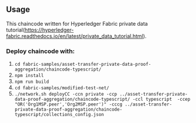 ## Usage
This chaincode written for Hyperledger Fabric private data tutorial(https://hyperledger-fabric.readthedocs.io/en/latest/private_data_tutorial.html).

### Deploy chaincode with:
1. ``` cd fabric-samples/asset-transfer-private-data-proof-aggregation/chaincode-typescript/ ```
2. ``` npm install ```
3. ``` npm run build ```
4. ``` cd fabric-samples/modified-test-net/ ```
5. ``` ./network.sh deployCC -ccn private -ccp ../asset-transfer-private-data-proof-aggregation/chaincode-typescript/ -ccl typescript  -ccep "OR('Org1MSP.peer','Org2MSP.peer')" -cccg ../asset-transfer-private-data-proof-aggregation/chaincode-typescript/collections_config.json ```